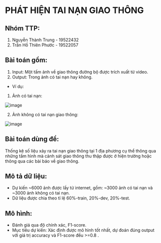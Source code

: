 # **PHÁT HIỆN TAI NẠN GIAO THÔNG**

## Nhóm TTP:

1. Nguyễn Thành Trung - 19522432
2. Trần Hồ Thiên Phước - 19522057

## Bài toán gồm:

1. Input: Một tấm ảnh về giao thông đường bộ được trích xuất từ video.
2. Output: Trong ảnh có tai nạn hay không.
- Ví dụ:

1. Ảnh có tai nạn:

![image](https://user-images.githubusercontent.com/76487372/146470582-e0d9e1fe-8a8a-4b4e-877f-580b8940fbbd.png)

2. Ảnh không có tai nạn giao thông:

![image](https://user-images.githubusercontent.com/76487372/146470823-e9bc9764-2ee2-49b8-aedc-2e66f1a797ec.png)

## Bài toán dùng để:
Thống kê số liệu xảy ra tai nạn giao thông tại 1 địa phương cụ thể thông qua những tấm hình mà cảnh sát giao thông thu thập được ở hiện trường hoặc thông qua các bài báo về giao thông.

## Mô tả dữ liệu:

- Dự kiến ~6000 ảnh được lấy từ internet, gồm: ~3000 ảnh có tai nạn và ~3000 ảnh không có tai nạn.
- Dữ liệu được chia theo tỉ lệ 60%-train, 20%-dev, 20%-test.

## Mô hình:

- Đánh giá qua độ chính xác, F1-score.
- Mục tiêu dự kiến: Xác định được mô hình tốt nhất, dự đoán đúng output với giá trị accuracy và F1-score đều >=0.8 .




